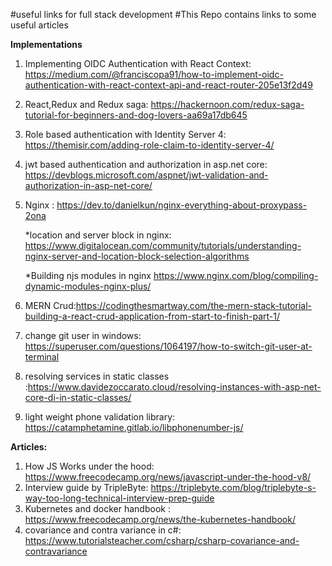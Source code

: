 #useful links for full stack development
#This Repo contains links to some useful articles

**Implementations**
1) Implementing OIDC Authentication with React Context: 
    https://medium.com/@franciscopa91/how-to-implement-oidc-authentication-with-react-context-api-and-react-router-205e13f2d49
2) React,Redux and Redux saga:
    https://hackernoon.com/redux-saga-tutorial-for-beginners-and-dog-lovers-aa69a17db645
3) Role based authentication with Identity Server 4:
    https://themisir.com/adding-role-claim-to-identity-server-4/
4) jwt based authentication and authorization in asp.net core:
    https://devblogs.microsoft.com/aspnet/jwt-validation-and-authorization-in-asp-net-core/
5) Nginx :
    https://dev.to/danielkun/nginx-everything-about-proxypass-2ona
    
    *location and server block in nginx:
    https://www.digitalocean.com/community/tutorials/understanding-nginx-server-and-location-block-selection-algorithms
    
    *Building njs modules in nginx
    https://www.nginx.com/blog/compiling-dynamic-modules-nginx-plus/
6) MERN Crud:https://codingthesmartway.com/the-mern-stack-tutorial-building-a-react-crud-application-from-start-to-finish-part-1/ 
7) change git user in windows: https://superuser.com/questions/1064197/how-to-switch-git-user-at-terminal
8) resolving services in static classes :https://www.davidezoccarato.cloud/resolving-instances-with-asp-net-core-di-in-static-classes/
9) light weight phone validation library: https://catamphetamine.gitlab.io/libphonenumber-js/

**Articles:**
1) How JS Works under the hood: https://www.freecodecamp.org/news/javascript-under-the-hood-v8/
2) Interview guide by TripleByte: https://triplebyte.com/blog/triplebyte-s-way-too-long-technical-interview-prep-guide
3) Kubernetes and docker handbook : https://www.freecodecamp.org/news/the-kubernetes-handbook/
4) covariance and contra variance in c#: https://www.tutorialsteacher.com/csharp/csharp-covariance-and-contravariance
